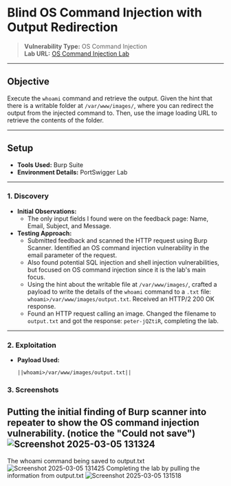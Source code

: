 # Blind OS Command Injection with Output Redirection

> **Vulnerability Type:**   OS Command Injection  
> **Lab URL:** [OS Command Injection Lab](https://portswigger.net/web-security/os-command-injection/lab-blind-output-redirection)

---

## Objective  
Execute the `whoami` command and retrieve the output. Given the hint that there is a writable folder at `/var/www/images/`, where you can redirect the output from the injected command to. Then, use the image loading URL to retrieve the contents of the folder.

---

## Setup  
- **Tools Used:** Burp Suite  
- **Environment Details:** PortSwigger Lab  

--- 

### 1. **Discovery**  
- **Initial Observations:**  
  - The only input fields I found were on the feedback page: Name, Email, Subject, and Message.
- **Testing Approach:**  
  - Submitted feedback and scanned the HTTP request using Burp Scanner. Identified an OS command injection vulnerability in the email parameter of the request.
  - Also found potential SQL injection and shell injection vulnerabilities, but focused on OS command injection since it is the lab's main focus.
  - Using the hint about the writable file at `/var/www/images/`, crafted a payload to write the details of the `whoami` command to a `.txt` file: `whoami>/var/www/images/output.txt`. Received an HTTP/2 200 OK response.
  - Found an HTTP request calling an image. Changed the filename to `output.txt` and got the response: `peter-jQZtiR`, completing the lab.

---

### 2. **Exploitation**  
- **Payload Used:**  
  ```shell
  ||whoami>/var/www/images/output.txt||
  ```
### 3. **Screenshots**
Putting the initial finding of Burp scanner into repeater to show the OS command injection vulnerability. (notice the "Could not save")
![Screenshot 2025-03-05 131324](https://github.com/user-attachments/assets/3512a326-fcc2-45af-a063-f54c82f8102a)
---
The whoami command being saved to output.txt
![Screenshot 2025-03-05 131425](https://github.com/user-attachments/assets/b93ad343-94b1-476e-abeb-983830dcb9a0)
Completing the lab by pulling the information from output.txt
![Screenshot 2025-03-05 131518](https://github.com/user-attachments/assets/df92335c-baec-4b40-9b45-9bd0efb9fdd2)

